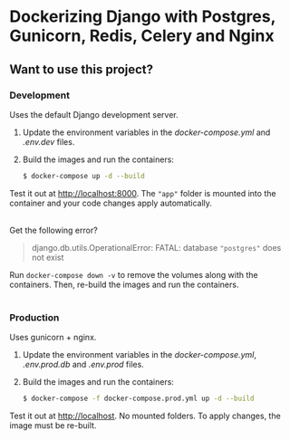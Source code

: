# Dockerizing Django with Postgres, Gunicorn, Redis, Celery and Nginx

## Want to use this project?

### Development

Uses the default Django development server.
1. Update the environment variables in the *docker-compose.yml* and *.env.dev* files.
1. Build the images and run the containers:

    ```sh
    $ docker-compose up -d --build
    ```
Test it out at [http://localhost:8000](http://localhost:8000). The ```"app"``` folder is mounted into the container and your code changes apply automatically.
<br><br>

Get the following error? 
>django.db.utils.OperationalError: FATAL:  database ```"postgres"``` does not exist

Run ```docker-compose down -v``` to remove the volumes along with the containers. Then, re-build the images and run the containers.
<br><br>

### Production

Uses gunicorn + nginx.

1. Update the environment variables in the *docker-compose.yml*, *.env.prod.db* and *.env.prod* files.
1. Build the images and run the containers:

    ```sh
    $ docker-compose -f docker-compose.prod.yml up -d --build
    ```

Test it out at [http://localhost](http://localhost). No mounted folders. To apply changes, the image must be re-built.
